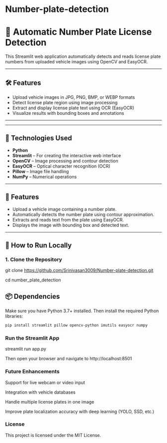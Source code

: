 # Number-plate-detection
# 🚗 Automatic Number Plate License Detection

This Streamlit web application automatically detects and reads license plate numbers from uploaded vehicle images using OpenCV and EasyOCR.

---

## 🛠️ Features

- Upload vehicle images in JPG, PNG, BMP, or WEBP formats
- Detect license plate region using image processing
- Extract and display license plate text using OCR (EasyOCR)
- Visualize results with bounding boxes and annotations

---

---

## 🔧 Technologies Used

- **Python**
- **Streamlit** – For creating the interactive web interface
- **OpenCV** – Image processing and contour detection
- **EasyOCR** – Optical character recognition (OCR)
- **Pillow** – Image file handling
- **NumPy** – Numerical operations

---

## 🎯 Features

- Upload a vehicle image containing a number plate.
- Automatically detects the number plate using contour approximation.
- Extracts and reads text from the plate using EasyOCR.
- Displays the image with bounding box and detected text.

---

## 🚀 How to Run Locally

### 1. Clone the Repository

git clone https://github.com/Srinivasan3009/Number-plate-detection.git

cd number_plate_detection


## 📦 Dependencies

Make sure you have Python 3.7+ installed. Then install the required Python libraries:

```bash
pip install streamlit pillow opencv-python imutils easyocr numpy

```
### Run the Streamlit App

streamlit run app.py

Then open your browser and navigate to http://localhost:8501

###  Future Enhancements
Support for live webcam or video input

Integration with vehicle databases

Handle multiple license plates in one image

Improve plate localization accuracy with deep learning (YOLO, SSD, etc.)

### License

This project is licensed under the MIT License.

